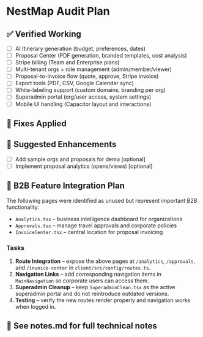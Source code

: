 # NestMap Audit Plan

## ✅ Verified Working
- [ ] AI Itinerary generation (budget, preferences, dates)
- [ ] Proposal Center (PDF generation, branded templates, cost analysis)
- [ ] Stripe billing (Team and Enterprise plans)
- [ ] Multi-tenant orgs + role management (admin/member/viewer)
- [ ] Proposal-to-invoice flow (quote, approve, Stripe invoice)
- [ ] Export tools (PDF, CSV, Google Calendar sync)
- [ ] White-labeling support (custom domains, branding per org)
- [ ] Superadmin portal (org/user access, system settings)
- [ ] Mobile UI handling (Capacitor layout and interactions)

## 🔧 Fixes Applied
<!-- Add fixes as they're implemented -->

## 🔮 Suggested Enhancements
- [ ] Add sample orgs and proposals for demo [optional]
- [ ] Implement proposal analytics (opens/views) [optional]

## 🚀 B2B Feature Integration Plan

The following pages were identified as unused but represent important B2B functionality:

- `Analytics.tsx` – business intelligence dashboard for organizations
- `Approvals.tsx` – manage travel approvals and corporate policies
- `InvoiceCenter.tsx` – central location for proposal invoicing

### Tasks
1. **Route Integration** – expose the above pages at `/analytics`, `/approvals`, and `/invoice-center` in `client/src/config/routes.ts`.
2. **Navigation Links** – add corresponding navigation items in `MainNavigation` so corporate users can access them.
3. **Superadmin Cleanup** – keep `SuperadminClean.tsx` as the active superadmin portal and do not reintroduce outdated versions.
4. **Testing** – verify the new routes render properly and navigation works when logged in.

## 🧠 See notes.md for full technical notes
